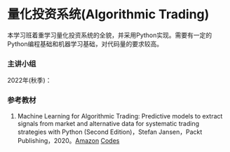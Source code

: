 # 量化投资系统(Algorithmic Trading)

本学习班着重学习量化投资系统的全貌，并采用Python实现。需要有一定的Python编程基础和机器学习基础，对代码量的要求较高。

### 主讲小组

2022年(秋季)：





### 参考教材

1. Machine Learning for Algorithmic Trading: Predictive models to extract signals from market and alternative data for systematic trading strategies with Python (Second Edition)，Stefan Jansen，Packt Publishing，2020。[Amazon](https://www.amazon.com/Machine-Learning-Algorithmic-Trading-alternative/dp/1839217715?pf_rd_r=GZH2XZ35GB3BET09PCCA&pf_rd_p=c5b6893a-24f2-4a59-9d4b-aff5065c90ec&pd_rd_r=91a679c7-f069-4a6e-bdbb-a2b3f548f0c8&pd_rd_w=2B0Q0&pd_rd_wg=GMY5S&ref_=pd_gw_ci_mcx_mr_hp_d) [Codes](https://github.com/stefan-jansen/machine-learning-for-trading)


